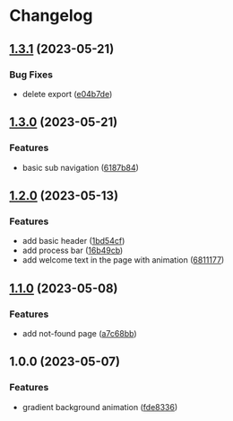 # Changelog

## [1.3.1](https://github.com/18888628835/oh-my-note/compare/v1.3.0...v1.3.1) (2023-05-21)


### Bug Fixes

* delete export ([e04b7de](https://github.com/18888628835/oh-my-note/commit/e04b7dec1c3e9bde052dcd3660c9046816d63a62))

## [1.3.0](https://github.com/18888628835/oh-my-note/compare/v1.2.0...v1.3.0) (2023-05-21)


### Features

* basic sub navigation ([6187b84](https://github.com/18888628835/oh-my-note/commit/6187b84bfe51e4bcc5fefabfd31cb39bb61b1386))

## [1.2.0](https://github.com/18888628835/oh-my-note/compare/v1.1.0...v1.2.0) (2023-05-13)


### Features

* add basic header ([1bd54cf](https://github.com/18888628835/oh-my-note/commit/1bd54cfab3432539c1b93ae91d5df917bbde6deb))
* add process bar ([16b49cb](https://github.com/18888628835/oh-my-note/commit/16b49cb45bfd659ae66cfc344a895bbe294d793b))
* add welcome text in the page with animation ([6811177](https://github.com/18888628835/oh-my-note/commit/68111775efe302208f693954c2ea3c778e1f592f))

## [1.1.0](https://github.com/18888628835/oh-my-note/compare/v1.0.0...v1.1.0) (2023-05-08)


### Features

* add not-found page ([a7c68bb](https://github.com/18888628835/oh-my-note/commit/a7c68bbefdf173aa772bdbb4fffb435cf3b19020))

## 1.0.0 (2023-05-07)


### Features

* gradient background animation ([fde8336](https://github.com/18888628835/oh-my-note/commit/fde8336f4b3442f1f7953851c657e7029d569704))
